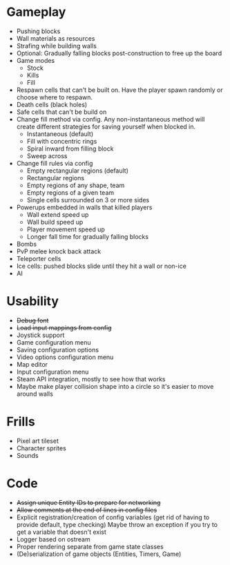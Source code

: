 # Gameplay
* Pushing blocks
* Wall materials as resources
* Strafing while building walls
* Optional: Gradually falling blocks post-construction to free up the board
* Game modes
  * Stock
  * Kills
  * Fill
* Respawn cells that can't be built on. Have the player spawn randomly or
  choose where to respawn.
* Death cells (black holes)
* Safe cells that can't be build on
* Change fill method via config. Any non-instantaneous method will create
  different strategies for saving yourself when blocked in.
  * Instantaneous (default)
  * Fill with concentric rings
  * Spiral inward from filling block
  * Sweep across
* Change fill rules via config
  * Empty rectangular regions (default)
  * Rectangular regions
  * Empty regions of any shape, team
  * Empty regions of a given team
  * Single cells surrounded on 3 or more sides
* Powerups embedded in walls that killed players
  * Wall extend speed up
  * Wall build speed up
  * Player movement speed up
  * Longer fall time for gradually falling blocks
* Bombs
* PvP melee knock back attack
* Teleporter cells
* Ice cells: pushed blocks slide until they hit a wall or non-ice
* AI

# Usability
* ~~Debug font~~
* ~~Load input mappings from config~~
* Joystick support
* Game configuration menu
* Saving configuration options
* Video options configuration menu
* Map editor
* Input configuration menu
* Steam API integration, mostly to see how that works
* Maybe make player collision shape into a circle so it's easier to move around walls

# Frills
* Pixel art tileset
* Character sprites
* Sounds

# Code 
* ~~Assign unique Entity IDs to prepare for networking~~
* ~~Allow comments at the end of lines in config files~~
* Explicit registration/creation of config variables (get rid of having to provide default, type checking)
  Maybe throw an exception if you try to get a variable that doesn't exist
* Logger based on ostream
* Proper rendering separate from game state classes
* (De)serialization of game objects (Entities, Timers, Game)
